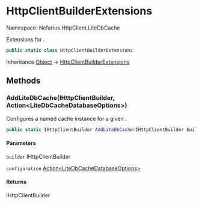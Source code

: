 # HttpClientBuilderExtensions

Namespace: Nefarius.HttpClient.LiteDbCache

Extensions for .

```csharp
public static class HttpClientBuilderExtensions
```

Inheritance [Object](https://docs.microsoft.com/en-us/dotnet/api/system.object) → [HttpClientBuilderExtensions](./nefarius.httpclient.litedbcache.httpclientbuilderextensions.md)

## Methods

### <a id="methods-addlitedbcache"/>**AddLiteDbCache(IHttpClientBuilder, Action&lt;LiteDbCacheDatabaseOptions&gt;)**

Configures a named  cache instance for a given .

```csharp
public static IHttpClientBuilder AddLiteDbCache(IHttpClientBuilder builder, Action<LiteDbCacheDatabaseOptions> configuration)
```

#### Parameters

`builder` IHttpClientBuilder<br>

`configuration` [Action&lt;LiteDbCacheDatabaseOptions&gt;](https://docs.microsoft.com/en-us/dotnet/api/system.action-1)<br>

#### Returns

IHttpClientBuilder
